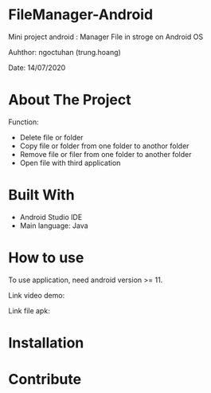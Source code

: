 # FileManager-Android

Mini project android : Manager File in stroge on Android OS 

Auhthor: ngoctuhan (trung.hoang)

Date: 14/07/2020

# About The Project

Function:

- Delete file or folder
- Copy file or folder from one folder to anothor folder
- Remove file or filer from one folder to another folder
- Open file with third application 


# Built With

- Android Studio IDE
- Main language: Java 


# How to use 

To use application, need android version >= 11.

Link video demo: 

Link file apk: 

# Installation 



# Contribute


